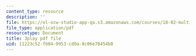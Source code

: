 ```yaml
---
content_type: resource
description: ''
file: https://ol-ocw-studio-app-qa.s3.amazonaws.com/courses/18-02-multivariable-calculus-fall-2007/11223c52fb049953cd0a8c06e70454b8_BChhAS1sFvA.pdf
file_type: application/pdf
resourcetype: Document
title: 3play pdf file
uid: 11223c52-fb04-9953-cd0a-8c06e70454b8
---
```


